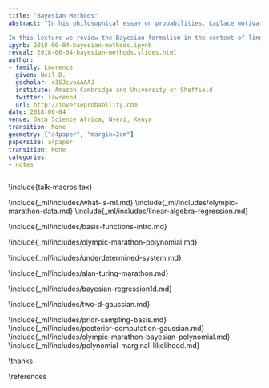 ```yaml
---
title: "Bayesian Methods"
abstract: "In his philosophical essay on probabilities, Laplace motivated the deterministic universe as a *straw man* in terms of driving predictions. He suggested ignorance of data and models drives the need to turn to probability. Bayesian formalisms deal with uncertainty in parameters of the model. 

In this lecture we review the Bayesian formalism in the context of linear models, reviewing initially maximum likelihood and introducing basis functions as a way of driving non-linearity in the model."
ipynb: 2018-06-04-bayesian-methods.ipynb
reveal: 2018-06-04-bayesian-methods.slides.html
author:
- family: Lawrence
  given: Neil D.
  gscholar: r3SJcvoAAAAJ
  institute: Amazon Cambridge and University of Sheffield
  twitter: lawrennd
  url: http://inverseprobability.com
date: 2018-06-04
venue: Data Science Africa, Nyeri, Kenya
transition: None
geometry: ["a4paper", "margin=2cm"]
papersize: a4paper
transition: None
categories:
- notes
---
```


\include{talk-macros.tex}

\include{_ml/includes/what-is-ml.md}
\include{_ml/includes/olympic-marathon-data.md}
\include{_ml/includes/linear-algebra-regression.md}

\include{_ml/includes/basis-functions-intro.md}

\include{_ml/includes/olympic-marathon-polynomial.md}

\include{_ml/includes/underdetermined-system.md}

\include{_ml/includes/alan-turing-marathon.md}

\include{_ml/includes/bayesian-regression1d.md}

\include{_ml/includes/two-d-gaussian.md}

\include{_ml/includes/prior-sampling-basis.md}
\include{_ml/includes/posterior-computation-gaussian.md}
\include{_ml/includes/olympic-marathon-bayesian-polynomial.md}
\include{_ml/includes/polynomial-marginal-likelihood.md}

\thanks

\references
